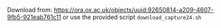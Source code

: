 Download from:
https://ora.ox.ac.uk/objects/uuid:92650814-a209-4607-9fb5-921eab761c11
or use the provided script `download_capture24.sh`
